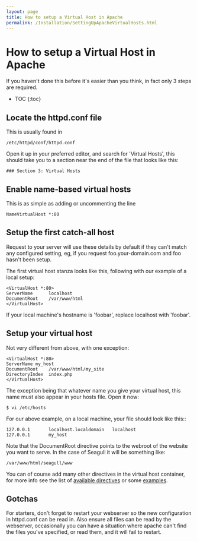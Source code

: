 ```yaml
---
layout: page
title: How to setup a Virtual Host in Apache
permalink: /Installation/SettingUpApacheVirtualHosts.html
---
```


<!-- Name: Installation/SettingUpApacheVirtualHosts -->
<!-- Version: 2 -->
<!-- Last-Modified: 2007/01/09 16:51:12 -->
<!-- Author: demian -->
<!-- Status: Updated -->

# How to setup a Virtual Host in Apache
If you haven't done this before it's easier than you think, in fact only 3 steps are required.

* TOC
{:toc}

## Locate the httpd.conf file
This is usually found in

	/etc/httpd/conf/httpd.conf

Open it up in your preferred editor, and search for 'Virtual Hosts', this should take you to a section near the end of the file that looks like this:


	### Section 3: Virtual Hosts

## Enable name-based virtual hosts
This is as simple as adding or uncommenting the line


	NameVirtualHost *:80

## Setup the first catch-all host
Request to your server will use these details by default if they can't match any configured setting, eg, if you request foo.your-domain.com and foo hasn't been setup.

The first virtual host stanza looks like this, following with our example of a local setup:


	<VirtualHost *:80>
	ServerName      localhost
	DocumentRoot    /var/www/html
	</VirtualHost>

If your local machine's hostname is 'foobar', replace localhost with 'foobar'.

## Setup your virtual host
Not very different from above, with one exception: 


	<VirtualHost *:80>
	ServerName my_host
	DocumentRoot    /var/www/html/my_site
	DirectoryIndex  index.php
	</VirtualHost>

The exception being that whatever name you give your virtual host, this name must also appear in your hosts file.  Open it now:


	$ vi /etc/hosts

For our above example, on a local machine, your file should look like this::


	127.0.0.1       localhost.localdomain   localhost
	127.0.0.1       my_host

Note that the DocumentRoot directive points to the webroot of the website you want to serve.  In the case of Seagull it will be something like:


	/var/www/html/seagull/www

You can of course add many other directives in the virtual host container, for more info see the list of [available directives][1] or some [examples][2].

## Gotchas
For starters, don't forget to restart your webserver so the new configuration in httpd.conf can be read in.  Also ensure all files can be read by the webserver, occasionally you can have a situation where apache can't find the files you've specified, or read them, and it will fail to restart.


[1]:	http://httpd.apache.org/docs/2.0/mod/directives.html
[2]:	http://httpd.apache.org/docs/2.0/vhosts/examples.html